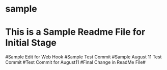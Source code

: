 # sample
# This is a Sample Readme File for Initial Stage
#Sample Edit for Web Hook
#Sample Test Commit
#Sample August 11 Test Commit
#Test Commit for August11
#Final Change in ReadMe File#
